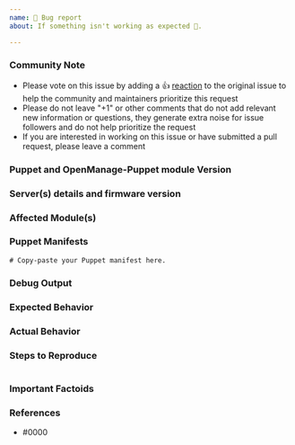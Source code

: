 ```yaml
---
name: 🐛 Bug report
about: If something isn't working as expected 🤔.

---
```

<!--- Verify first that your issue is not already reported on GitHub -->
<!--- Also test if the latest release and devel branch are affected too -->
<!--- Complete *all* sections as described, this form is processed automatically -->

<!--- Please keep this note for the community --->

### Community Note

* Please vote on this issue by adding a 👍 [reaction](https://blog.github.com/2016-03-10-add-reactions-to-pull-requests-issues-and-comments/) to the original issue to help the community and maintainers prioritize this request
* Please do not leave "+1" or other comments that do not add relevant new information or questions, they generate extra noise for issue followers and do not help prioritize the request
* If you are interested in working on this issue or have submitted a pull request, please leave a comment

<!--- Thank you for keeping this note for the community --->

### Puppet and OpenManage-Puppet module Version

<!--- Please run `puppet --version` to show the Puppet version. If you are not running the latest version of Puppet or the module, please upgrade because your issue may have already been fixed. --->

### Server(s) details and firmware version
<!--- Information about server (model), idrac (idrac7, 8, 9 and firmware version) --->

### Affected Module(s)
<!--- Please list the affected module. --->

### Puppet Manifests 
<!--- Information about code formatting: https://help.github.com/articles/basic-writing-and-formatting-syntax/#quoting-code --->

```manifest
# Copy-paste your Puppet manifest here.
```

### Debug Output

<!---
Please provide a link to a GitHub Gist containing the complete debug output. Please do NOT paste the debug output in the issue; just paste a link to the Gist.
--->

### Expected Behavior

<!--- What should have happened? --->

### Actual Behavior

<!--- What actually happened? --->

### Steps to Reproduce

<!--- Please list the steps required to reproduce the issue. --->

```
```

### Important Factoids

<!--- Are there anything atypical about your accounts that we should know? --->

### References

<!---
Information about referencing Github Issues: https://help.github.com/articles/basic-writing-and-formatting-syntax/#referencing-issues-and-pull-requests

Are there any other GitHub issues (open or closed) or pull requests that should be linked here? Vendor documentation? For example:
--->

* #0000
